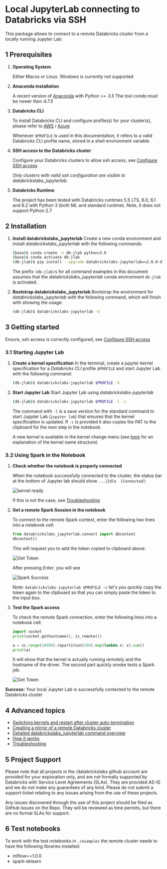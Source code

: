 # Local JupyterLab connecting to Databricks via SSH

This package allows to connect to a remote Databricks cluster from a locally running Jupyter Lab:

## 1 Prerequisites

1. **Operating System**

    Either Macos or Linux. Windows is currently not supported

2. **Anaconda installation**

    A recent version of [Anaconda](https://www.anaconda.com/distribution) with Python >= *3.5*
    The tool *conda* must be newer then *4.7.5*

3. **Databricks CLI**

    To install Databricks CLI and configure profile(s) for your cluster(s), please refer to [AWS](https://docs.databricks.com/user-guide/dev-tools/databricks-cli.html) / [Azure](https://docs.azuredatabricks.net/user-guide/dev-tools/databricks-cli.html)

    Whenever `$PROFILE` is used in this documentation, it refers to a valid Databricks CLI profile name, stored in a shell environment variable.

4. **SSH access to the Databricks cluster**

    Configure your Databricks clusters to allow ssh access, see [Configure SSH access](docs/ssh-configurations.md)

    *Only clusters with valid ssh configuration are visible to *databrickslabs_jupyterlab*.*

5. **Databricks Runtime**

    The project has been tested with Databricks runtimes 5.5 LTS, 6.0, 6.1 and 6.2 with Python 3 (both ML and standard runtime). Note, it does not support Python 2.7
    

## 2 Installation

1. **Install databrickslabs_jupyterlab**
    Create a new conda environment and install *databrickslabs_jupyterlab* with the following commands:

    ```bash
    (base)$ conda create -n db-jlab python=3.6
    (base)$ conda activate db-jlab
    (db-jlab)$ pip install --upgrade databrickslabs-jupyterlab==2.0.0-dev0
    ```

    The prefix `(db-jlab)$` for all command examples in this document assumes that the *databrickslabs_jupyterlab* conda enviromnent `db-jlab` is activated.

2. **Bootstrap databrickslabs_jupyterlab**
    Bootstrap the environment for *databrickslabs_jupyterlab* with the following command, which will finish with showing the usage:

    ```bash
    (db-jlab)$ databrickslabs-jupyterlab -b
    ```

## 3 Getting started

Ensure, ssh access is correctly configured, see [Configure SSH access](docs/ssh-configurations.md)

### 3.1 Starting Jupyter Lab

1. **Create a kernel specification**
    In the terminal, create a jupyter kernel specification for a *Databricks CLI* profile `$PROFILE` and start Jupyter Lab with the following command:

    ```bash
    (db-jlab)$ databrickslabs-jupyterlab $PROFILE -k
    ```

2. **Start Jupyter Lab**
    Start Jupyter Lab using *databrickslabs-jupyterlab*

    ```bash
    (db-jlab)$ databrickslabs-jupyterlab $PROFILE -l -c
    ```

    The command with `-l` is a save version for the standard command to start Jupyter Lab (`jupyter lab`) that ensures that the kernel specificiation is updated. If `-c` is provided it also copies the PAT to the clipboard for the next step in the notebook.

    A new kernel is available in the kernel change menu (see [here](docs/kernel-name.md) for an explanation of the kernel name structure)

### 3.2 Using Spark in the Notebook

1. **Check whether the notebook is properly connected**

    When the notebook successfully connected to the cluster, the status bar at the bottom of Jupyter lab should show `...|Idle  [Connected]`:

    ![kernel ready](docs/connected.png)

    If this is not the case, see [Troubleshooting](docs/troubleshooting.md)

2. **Get a remote Spark Session in the notebook**

    To connect to the remote Spark context, enter the following two lines into a notebook cell:

    ```python
    from databrickslabs_jupyterlab.connect import dbcontext
    dbcontext()
    ```

    This will request you to add the token copied to clipboard above:

    ![Get Token](docs/get_token_in_notebook.png)

    After pressing *Enter*, you will see

    ![Spark Success](docs/spark_success.png)

    Note: `databrickslabs-jupyterlab $PROFILE -c` let's you quickly copy the token again to the clipboard so that you can simply paste the token to the input box.

3. **Test the Spark access**

    To check the remote Spark connection, enter the following lines into a notebook cell:

    ```python
    import socket
    print(socket.gethostname(), is_remote())

    a = sc.range(10000).repartition(100).map(lambda x: x).sum()
    print(a)
    ```

    It will show that the kernel is actually running remotely and the hostname of the driver. The second part quickly smoke tests a Spark job.

    ![Get Token](docs/spark_test.png)

**Success:** Your local Jupyter Lab is successfully contected to the remote Databricks cluster

## 4 Advanced topics

- [Switching kernels and restart after cluster auto-termination](docs/kernel_lifecycle.md)
- [Creating a mirror of a remote Databricks cluster](docs/mirrored-environment.md)
- [Detailed databrickslabs_jupyterlab command overview](docs/details.md)
- [How it works](docs/how-it-works.md)
- [Troubleshooting](docs/troubleshooting.md)

## 5 Project Support
Please note that all projects in the /databrickslabs github account are provided for your exploration only, and are not formally supported by Databricks with Service Level Agreements (SLAs). They are provided AS-IS and we do not make any guarantees of any kind. Please do not submit a support ticket relating to any issues arising from the use of these projects.

Any issues discovered through the use of this project should be filed as GitHub Issues on the Repo. They will be reviewed as time permits, but there are no formal SLAs for support.

## 6 Test notebooks

To work with the test notebooks in `./examples` the remote cluster needs to have the following libraries installed:

- mlflow==1.0.0
- spark-sklearn
